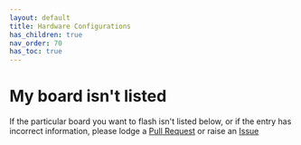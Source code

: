 ```yaml
---
layout: default 
title: Hardware Configurations
has_children: true
nav_order: 70
has_toc: true
---
```



# My board isn't listed

If the particular board you want to flash isn't listed below, or if the entry has incorrect information, please lodge a [Pull Request](https://github.com/Esoterical/klipper_usb_flashing/pulls) or raise an [Issue](https://github.com/Esoterical/klipper_usb_flashing/issues)
